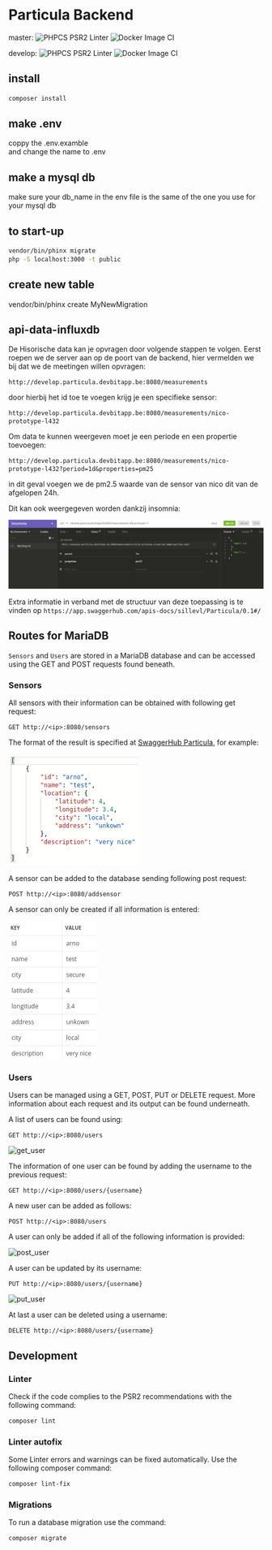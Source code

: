 # Particula Backend

master:
![PHPCS PSR2 Linter](https://github.com/vives-projectwerk-2-2020/back-end/workflows/PHPCS%20PSR2%20Linter/badge.svg?branch=master)
![Docker Image CI](https://github.com/vives-projectwerk-2-2020/back-end/workflows/Docker%20Image%20CI/badge.svg?branch=master)

develop:
![PHPCS PSR2 Linter](https://github.com/vives-projectwerk-2-2020/back-end/workflows/PHPCS%20PSR2%20Linter/badge.svg?branch=develop)
![Docker Image CI](https://github.com/vives-projectwerk-2-2020/back-end/workflows/Docker%20Image%20CI/badge.svg?branch=develop)

## install

```bash
composer install
```

## make .env

coppy the .env.examble  
and change the name to .env

## make a mysql db

make sure your db_name in the env file is the same of the one you use for your mysql db

## to start-up

```bash
vendor/bin/phinx migrate  
php -S localhost:3000 -t public
```

## create new table

vendor/bin/phinx create MyNewMigration

## api-data-influxdb

De Hisorische data kan je opvragen door volgende stappen te volgen.
Eerst roepen we de server aan op de poort van de backend, hier vermelden we bij 
dat we de meetingen willen opvragen:

```
http://develop.particula.devbitapp.be:8080/measurements
```

door hierbij het id toe te voegen krijg je een specifieke sensor:

```
http://develop.particula.devbitapp.be:8080/measurements/nico-prototype-l432
```

Om data te kunnen weergeven moet je een periode en een propertie toevoegen:

```
http://develop.particula.devbitapp.be:8080/measurements/nico-prototype-l432?period=1d&properties=pm25
```

in dit geval voegen we de pm2.5 waarde van de sensor van nico dit van de afgelopen 24h.

Dit kan ook weergegeven worden dankzij insomnia:

![](images/insomnia.PNG)

Extra informatie in verband met de structuur van deze toepassing is te vinden op `https://app.swaggerhub.com/apis-docs/sillevl/Particula/0.1#/`

## Routes for MariaDB

`Sensors` and `Users` are stored in a MariaDB database and can be accessed using the GET and POST requests found beneath. 

### Sensors

All sensors with their information can be obtained with following get request:

```
GET http://<ip>:8080/sensors
```

The format of the result is specified at [SwaggerHub Particula](https://app.swaggerhub.com/apis-docs/sillevl/Particula/0.1#/), for example:

![GET request sensors](images/sensors.png)

A sensor can be added to the database sending following post request:

```
POST http://<ip>:8080/addsensor
```

A sensor can only be created if all information is entered:

![addsensor](images/addsensor.png)

### Users

Users can be managed using a GET, POST, PUT or DELETE request. More information about each request and its output can be found underneath.

A list of users can be found using:

```
GET http://<ip>:8080/users
```

![get_user](images/get_users.png)

The information of one user can be found by adding the username to the previous request:

```
GET http://<ip>:8080/users/{username}
```

A new user can be added as follows:

```
POST http://<ip>:8080/users
```

A user can only be added if all of the following information is provided:

![post_user](images/post_users.png)

A user can be updated by its username:

```
PUT http://<ip>:8080/users/{username}
```

![put_user](images/put_users.png)

At last a user can be deleted using a username:

```
DELETE http://<ip>:8080/users/{username}
```

## Development

### Linter

Check if the code complies to the PSR2 recommendations with the following command:

```bash
composer lint
```

### Linter autofix

Some Linter errors and warnings can be fixed automatically. Use the following composer command:

```bash
composer lint-fix
```

### Migrations

To run a database migration use the command:

```bash
composer migrate
```
